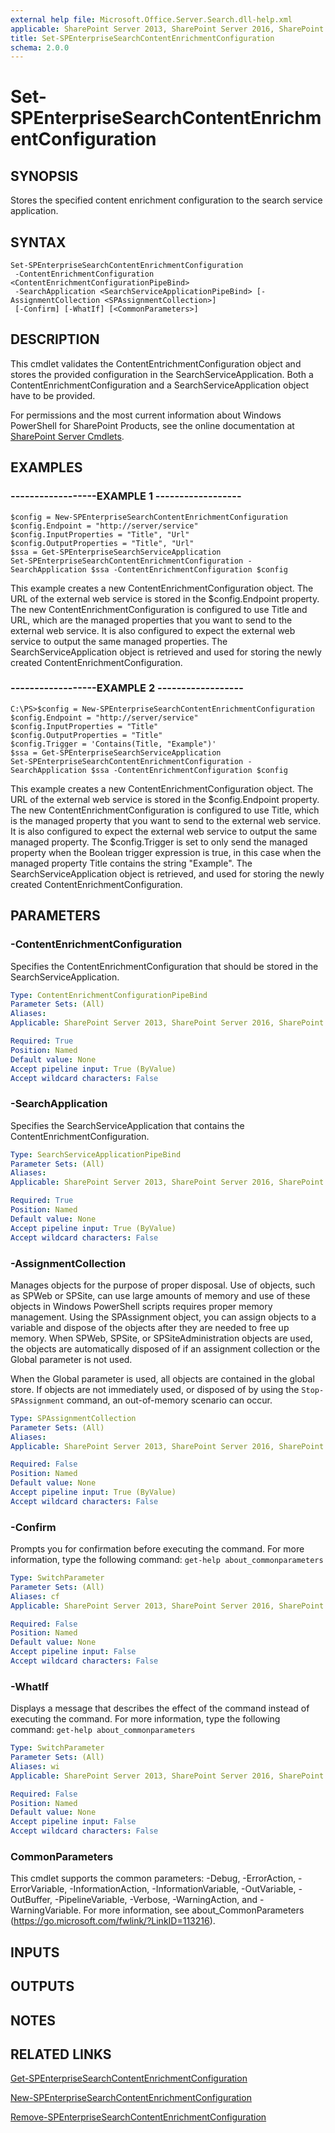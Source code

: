 ```yaml
---
external help file: Microsoft.Office.Server.Search.dll-help.xml
applicable: SharePoint Server 2013, SharePoint Server 2016, SharePoint Server 2019
title: Set-SPEnterpriseSearchContentEnrichmentConfiguration
schema: 2.0.0
---
```


# Set-SPEnterpriseSearchContentEnrichmentConfiguration

## SYNOPSIS
Stores the specified content enrichment configuration to the search service application.


## SYNTAX

```
Set-SPEnterpriseSearchContentEnrichmentConfiguration
 -ContentEnrichmentConfiguration <ContentEnrichmentConfigurationPipeBind>
 -SearchApplication <SearchServiceApplicationPipeBind> [-AssignmentCollection <SPAssignmentCollection>]
 [-Confirm] [-WhatIf] [<CommonParameters>]
```

## DESCRIPTION
This cmdlet validates the ContentEntrichmentConfiguration object and stores the provided configuration in the SearchServiceApplication.
Both a ContentEnrichmentConfiguration and a SearchServiceApplication object have to be provided.

For permissions and the most current information about Windows PowerShell for SharePoint Products, see the online documentation at [SharePoint Server Cmdlets](https://docs.microsoft.com/powershell/sharepoint/sharepoint-server/sharepoint-server-cmdlets).


## EXAMPLES

### ------------------EXAMPLE 1 ------------------
```
$config = New-SPEnterpriseSearchContentEnrichmentConfiguration
$config.Endpoint = "http://server/service"
$config.InputProperties = "Title", "Url"
$config.OutputProperties = "Title", "Url"
$ssa = Get-SPEnterpriseSearchServiceApplication
Set-SPEnterpriseSearchContentEnrichmentConfiguration -SearchApplication $ssa -ContentEnrichmentConfiguration $config
```

This example creates a new ContentEnrichmentConfiguration object.
The URL of the external web service is stored in the $config.Endpoint property.
The new ContentEnrichmentConfiguration is configured to use Title and URL, which are the managed properties that you want to send to the external web service. 
It is also configured to expect the external web service to output the same managed properties. 
The SearchServiceApplication object is retrieved and used for storing the newly created ContentEnrichmentConfiguration.


### ------------------EXAMPLE 2 ------------------
```
C:\PS>$config = New-SPEnterpriseSearchContentEnrichmentConfiguration
$config.Endpoint = "http://server/service"
$config.InputProperties = "Title"
$config.OutputProperties = "Title"
$config.Trigger = 'Contains(Title, "Example")'
$ssa = Get-SPEnterpriseSearchServiceApplication
Set-SPEnterpriseSearchContentEnrichmentConfiguration -SearchApplication $ssa -ContentEnrichmentConfiguration $config
```

This example creates a new ContentEnrichmentConfiguration object.
The URL of the external web service is stored in the $config.Endpoint property.
The new ContentEnrichmentConfiguration is configured to use Title, which is the managed property that you want to send to the external web service. 
It is also configured to expect the external web service to output the same managed property. 
The $config.Trigger is set to only send the managed property when the Boolean trigger expression is true, in this case when the managed property Title contains the string "Example".
The SearchServiceApplication object is retrieved, and used for storing the newly created ContentEnrichmentConfiguration.


## PARAMETERS

### -ContentEnrichmentConfiguration
Specifies the ContentEnrichmentConfiguration that should be stored in the SearchServiceApplication.

```yaml
Type: ContentEnrichmentConfigurationPipeBind
Parameter Sets: (All)
Aliases: 
Applicable: SharePoint Server 2013, SharePoint Server 2016, SharePoint Server 2019

Required: True
Position: Named
Default value: None
Accept pipeline input: True (ByValue)
Accept wildcard characters: False
```

### -SearchApplication
Specifies the SearchServiceApplication that contains the ContentEnrichmentConfiguration.

```yaml
Type: SearchServiceApplicationPipeBind
Parameter Sets: (All)
Aliases: 
Applicable: SharePoint Server 2013, SharePoint Server 2016, SharePoint Server 2019

Required: True
Position: Named
Default value: None
Accept pipeline input: True (ByValue)
Accept wildcard characters: False
```

### -AssignmentCollection
Manages objects for the purpose of proper disposal.
Use of objects, such as SPWeb or SPSite, can use large amounts of memory and use of these objects in Windows PowerShell scripts requires proper memory management.
Using the SPAssignment object, you can assign objects to a variable and dispose of the objects after they are needed to free up memory.
When SPWeb, SPSite, or SPSiteAdministration objects are used, the objects are automatically disposed of if an assignment collection or the Global parameter is not used.

When the Global parameter is used, all objects are contained in the global store.
If objects are not immediately used, or disposed of by using the `Stop-SPAssignment` command, an out-of-memory scenario can occur.

```yaml
Type: SPAssignmentCollection
Parameter Sets: (All)
Aliases: 
Applicable: SharePoint Server 2013, SharePoint Server 2016, SharePoint Server 2019

Required: False
Position: Named
Default value: None
Accept pipeline input: True (ByValue)
Accept wildcard characters: False
```

### -Confirm
Prompts you for confirmation before executing the command.
For more information, type the following command: `get-help about_commonparameters`

```yaml
Type: SwitchParameter
Parameter Sets: (All)
Aliases: cf
Applicable: SharePoint Server 2013, SharePoint Server 2016, SharePoint Server 2019

Required: False
Position: Named
Default value: None
Accept pipeline input: False
Accept wildcard characters: False
```

### -WhatIf
Displays a message that describes the effect of the command instead of executing the command.
For more information, type the following command: `get-help about_commonparameters`

```yaml
Type: SwitchParameter
Parameter Sets: (All)
Aliases: wi
Applicable: SharePoint Server 2013, SharePoint Server 2016, SharePoint Server 2019

Required: False
Position: Named
Default value: None
Accept pipeline input: False
Accept wildcard characters: False
```

### CommonParameters
This cmdlet supports the common parameters: -Debug, -ErrorAction, -ErrorVariable, -InformationAction, -InformationVariable, -OutVariable, -OutBuffer, -PipelineVariable, -Verbose, -WarningAction, and -WarningVariable. For more information, see about_CommonParameters (https://go.microsoft.com/fwlink/?LinkID=113216).

## INPUTS

## OUTPUTS

## NOTES

## RELATED LINKS

[Get-SPEnterpriseSearchContentEnrichmentConfiguration](Get-SPEnterpriseSearchContentEnrichmentConfiguration.md)

[New-SPEnterpriseSearchContentEnrichmentConfiguration](New-SPEnterpriseSearchContentEnrichmentConfiguration.md)

[Remove-SPEnterpriseSearchContentEnrichmentConfiguration](Remove-SPEnterpriseSearchContentEnrichmentConfiguration.md)

